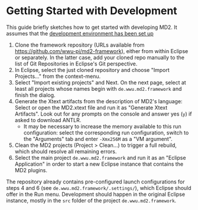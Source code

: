 Getting Started with Development
================================

This guide briefly sketches how to get started with developing MD2. It assumes that the [development environment has been set up](development-environment.md)

1. Clone the framework repository (URLs available from https://github.com/wwu-pi/md2-framework), either from within Eclipse or separately.
	In the latter case, add your cloned repo manually to the list of Git Repositories in Eclipse's Git perspective.
2. In Eclipse, select the just cloned repository and choose "Import Projects..." from the context-menu.
3. Select "Import existing projects" and Next. On the next page, select at least all projects whose names begin with `de.wwu.md2.framework` and finish the dialog.
4. Generate the Xtext artifacts from the description of MD2's language: Select or open the MD2.xtext file and run it as "Generate Xtext Artifacts". Look out for any prompts on the console and answer yes (`y`) if asked to download ANTLR.
   * It may be necessary to increase the memory available to this run configuration: select the corresponding run configuration, switch to the "Arguments" tab and enter `-Xmx256M` as a "VM argument". 
5. Clean the MD2 projects (Project > Clean...) to trigger a full rebuild, which should resolve all remaining errors.
6. Select the main project `de.wwu.md2.framework` and run it as an "Eclipse Application" in order to start a new Eclipse instance that contains the MD2 plugins.

The repository already contains pre-configured launch configurations for steps 4 and 6 (see `de.wwu.md2.framework/.settings/`), which Eclipse should offer in the Run menu.
Development should happen in the original Eclipse instance, mostly in the `src` folder of the project `de.wwu.md2.framework`.
